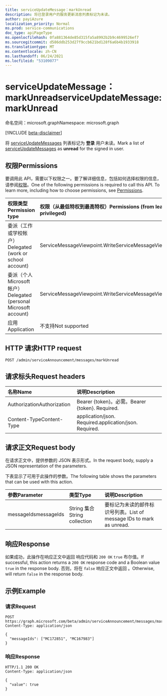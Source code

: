 ```yaml
---
title: serviceUpdateMessage：markUnread
description: 将已登录用户的服务更新消息列表标记为未读。
author: payiAzure
localization_priority: Normal
ms.prod: service-communications
doc_type: apiPageType
ms.openlocfilehash: 0fa881364de85d315fa5a8992b2b9c4699526ef7
ms.sourcegitcommit: d586ddb253d27f9ccb621bd128f6a6b4b1933918
ms.translationtype: MT
ms.contentlocale: zh-CN
ms.lasthandoff: 06/24/2021
ms.locfileid: "53109077"
---
```

# <a name="serviceupdatemessage-markunread"></a><span data-ttu-id="60917-103">serviceUpdateMessage：markUnread</span><span class="sxs-lookup"><span data-stu-id="60917-103">serviceUpdateMessage: markUnread</span></span>
<span data-ttu-id="60917-104">命名空间：microsoft.graph</span><span class="sxs-lookup"><span data-stu-id="60917-104">Namespace: microsoft.graph</span></span>

[!INCLUDE [beta-disclaimer](../../includes/beta-disclaimer.md)]

<span data-ttu-id="60917-105">将 [serviceUpdateMessages](../resources/serviceupdatemessage.md) 列表标记为 **登录** 用户未读。</span><span class="sxs-lookup"><span data-stu-id="60917-105">Mark a list of [serviceUpdateMessages](../resources/serviceupdatemessage.md) as **unread** for the signed in user.</span></span>

## <a name="permissions"></a><span data-ttu-id="60917-106">权限</span><span class="sxs-lookup"><span data-stu-id="60917-106">Permissions</span></span>
<span data-ttu-id="60917-p101">要调用此 API，需要以下权限之一。要了解详细信息，包括如何选择权限的信息，请参阅[权限](/graph/permissions-reference)。</span><span class="sxs-lookup"><span data-stu-id="60917-p101">One of the following permissions is required to call this API. To learn more, including how to choose permissions, see [Permissions](/graph/permissions-reference).</span></span>

|<span data-ttu-id="60917-109">权限类型</span><span class="sxs-lookup"><span data-stu-id="60917-109">Permission type</span></span>|<span data-ttu-id="60917-110">权限（从最低特权到最高特权）</span><span class="sxs-lookup"><span data-stu-id="60917-110">Permissions (from least to most privileged)</span></span>|
|:---|:---|
|<span data-ttu-id="60917-111">委派（工作或学校帐户）</span><span class="sxs-lookup"><span data-stu-id="60917-111">Delegated (work or school account)</span></span>|<span data-ttu-id="60917-112">ServiceMessageViewpoint.Write</span><span class="sxs-lookup"><span data-stu-id="60917-112">ServiceMessageViewpoint.Write</span></span>|
|<span data-ttu-id="60917-113">委派（个人 Microsoft 帐户）</span><span class="sxs-lookup"><span data-stu-id="60917-113">Delegated (personal Microsoft account)</span></span>|<span data-ttu-id="60917-114">ServiceMessageViewpoint.Write</span><span class="sxs-lookup"><span data-stu-id="60917-114">ServiceMessageViewpoint.Write</span></span>|
|<span data-ttu-id="60917-115">应用</span><span class="sxs-lookup"><span data-stu-id="60917-115">Application</span></span>|<span data-ttu-id="60917-116">不支持</span><span class="sxs-lookup"><span data-stu-id="60917-116">Not supported</span></span>|

## <a name="http-request"></a><span data-ttu-id="60917-117">HTTP 请求</span><span class="sxs-lookup"><span data-stu-id="60917-117">HTTP request</span></span>

<!-- {
  "blockType": "ignored"
}
-->
``` http
POST /admin/serviceAnnouncement/messages/markUnread
```

## <a name="request-headers"></a><span data-ttu-id="60917-118">请求标头</span><span class="sxs-lookup"><span data-stu-id="60917-118">Request headers</span></span>
|<span data-ttu-id="60917-119">名称</span><span class="sxs-lookup"><span data-stu-id="60917-119">Name</span></span>|<span data-ttu-id="60917-120">说明</span><span class="sxs-lookup"><span data-stu-id="60917-120">Description</span></span>|
|:---|:---|
|<span data-ttu-id="60917-121">Authorization</span><span class="sxs-lookup"><span data-stu-id="60917-121">Authorization</span></span>|<span data-ttu-id="60917-p102">Bearer {token}。必需。</span><span class="sxs-lookup"><span data-stu-id="60917-p102">Bearer {token}. Required.</span></span>|
|<span data-ttu-id="60917-124">Content-Type</span><span class="sxs-lookup"><span data-stu-id="60917-124">Content-Type</span></span>|<span data-ttu-id="60917-p103">application/json. Required.</span><span class="sxs-lookup"><span data-stu-id="60917-p103">application/json. Required.</span></span>|

## <a name="request-body"></a><span data-ttu-id="60917-127">请求正文</span><span class="sxs-lookup"><span data-stu-id="60917-127">Request body</span></span>
<span data-ttu-id="60917-128">在请求正文中，提供参数的 JSON 表示形式。</span><span class="sxs-lookup"><span data-stu-id="60917-128">In the request body, supply a JSON representation of the parameters.</span></span>

<span data-ttu-id="60917-129">下表显示了可用于此操作的参数。</span><span class="sxs-lookup"><span data-stu-id="60917-129">The following table shows the parameters that can be used with this action.</span></span>

|<span data-ttu-id="60917-130">参数</span><span class="sxs-lookup"><span data-stu-id="60917-130">Parameter</span></span>|<span data-ttu-id="60917-131">类型</span><span class="sxs-lookup"><span data-stu-id="60917-131">Type</span></span>|<span data-ttu-id="60917-132">说明</span><span class="sxs-lookup"><span data-stu-id="60917-132">Description</span></span>|
|:---|:---|:---|
|<span data-ttu-id="60917-133">messageIds</span><span class="sxs-lookup"><span data-stu-id="60917-133">messageIds</span></span>|<span data-ttu-id="60917-134">String 集合</span><span class="sxs-lookup"><span data-stu-id="60917-134">String collection</span></span>|<span data-ttu-id="60917-135">要标记为未读的邮件标识号列表。</span><span class="sxs-lookup"><span data-stu-id="60917-135">List of message IDs to mark as unread.</span></span>|

## <a name="response"></a><span data-ttu-id="60917-136">响应</span><span class="sxs-lookup"><span data-stu-id="60917-136">Response</span></span>

<span data-ttu-id="60917-137">如果成功，此操作在响应正文中返回 响应代码和 `200 OK` `true` 布尔值。</span><span class="sxs-lookup"><span data-stu-id="60917-137">If successful, this action returns a `200 OK` response code and a Boolean value `true` in the response body.</span></span> <span data-ttu-id="60917-138">否则，将在 `false` 响应正文中返回 。</span><span class="sxs-lookup"><span data-stu-id="60917-138">Otherwise, will return `false` in the response body.</span></span>

## <a name="example"></a><span data-ttu-id="60917-139">示例</span><span class="sxs-lookup"><span data-stu-id="60917-139">Example</span></span>

### <a name="request"></a><span data-ttu-id="60917-140">请求</span><span class="sxs-lookup"><span data-stu-id="60917-140">Request</span></span>
<!-- {
  "blockType": "request",
  "name": "serviceupdatemessage_markunread"
}
-->
``` http
POST https://graph.microsoft.com/beta/admin/serviceAnnouncement/messages/markUnread
Content-Type: application/json

{
  "messageIds": ["MC172851", "MC167983"]
}
```

### <a name="response"></a><span data-ttu-id="60917-141">响应</span><span class="sxs-lookup"><span data-stu-id="60917-141">Response</span></span>
<!-- {
  "blockType": "response",
  "truncated": true,
  "@odata.type": "string"
}
-->
``` http
HTTP/1.1 200 OK
Content-Type: application/json

{
  "value": true
}
```